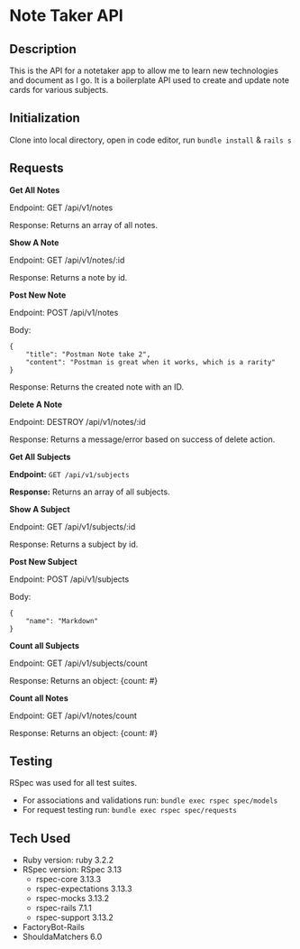 # Note Taker API

## Description
This is the API for a notetaker app to allow me to learn new technologies and document as I go. It is a boilerplate API used to create and update note cards for various subjects.

## Initialization
Clone into local directory, open in code editor, run `bundle install` & `rails s`

## Requests
**Get All Notes**

Endpoint: GET /api/v1/notes

Response: Returns an array of all notes.

**Show A Note**

Endpoint: GET /api/v1/notes/:id

Response: Returns a note by id.

**Post New Note**

Endpoint: POST /api/v1/notes

Body:
```
{
    "title": "Postman Note take 2",
    "content": "Postman is great when it works, which is a rarity"
}
```

Response: Returns the created note with an ID.

**Delete A Note**

Endpoint: DESTROY /api/v1/notes/:id

Response: Returns a message/error based on success of delete action.

**Get All Subjects**  

**Endpoint:** `GET /api/v1/subjects`  

**Response:** Returns an array of all subjects.  

**Show A Subject**

Endpoint: GET /api/v1/subjects/:id

Response: Returns a subject by id.

**Post New Subject**

Endpoint: POST /api/v1/subjects

Body:
```
{
    "name": "Markdown"
}
```

**Count all Subjects**

Endpoint: GET /api/v1/subjects/count

Response: Returns an object: {count: #}

**Count all Notes**

Endpoint: GET /api/v1/notes/count

Response: Returns an object: {count: #}

## Testing
RSpec was used for all test suites.
- For associations and validations run: `bundle exec rspec spec/models`
- For request testing run: `bundle exec rspec spec/requests`

## Tech Used
* Ruby version: ruby 3.2.2
* RSpec version: RSpec 3.13
  - rspec-core 3.13.3
  - rspec-expectations 3.13.3
  - rspec-mocks 3.13.2
  - rspec-rails 7.1.1
  - rspec-support 3.13.2
* FactoryBot-Rails
* ShouldaMatchers 6.0